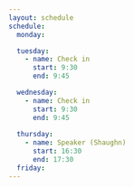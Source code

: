 ```yaml
---
layout: schedule
schedule:
  monday:

  tuesday:
    - name: Check in
      start: 9:30
      end: 9:45

  wednesday:
    - name: Check in
      start: 9:30
      end: 9:45
      
  thursday:
    - name: Speaker (Shaughn)
      start: 16:30
      end: 17:30
  friday:
---
```

